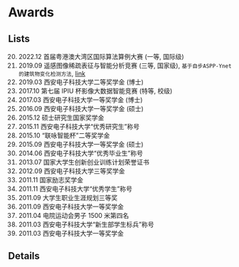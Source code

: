 ﻿# Awards

## Lists

20. 2022.12 首届粤港澳大湾区国际算法算例大赛 (一等, 国际级)
19. 2019.09 遥感图像稀疏表征与智能分析竞赛 (三等, 国家级), ``基于自步ASPP-Ynet的建筑物变化检测方法``, [link](https://article.xuexi.cn/articles/index.html?study_style_id=feeds_default&study_comment_disable=1&art_id=16850686553906204646&source=share&share_to=wx_single)
18. 2019.03 西安电子科技大学二等奖学金 (博士)
17. 2017.10 第七届 IPIU 杯影像大数据智能竞赛 (特等, 校级)
16. 2017.03 西安电子科技大学一等奖学金 (博士)
15. 2016.09 西安电子科技大学一等奖学金 (硕士)
14. 2015.12 硕士研究生国家奖学金
13. 2015.11 西安电子科技大学“优秀研究生”称号
12. 2015.10 “联咏智能杯”二等奖学金
11. 2015.09 西安电子科技大学一等奖学金 (硕士)
10. 2014.06 西安电子科技大学“优秀毕业生”称号
9. 2013.07 国家大学生创新创业训练计划荣誉证书
8. 2012.09 西安电子科技大学三等奖学金
7. 2011.11 国家励志奖学金
6. 2011.11 西安电子科技大学“优秀学生”称号
5. 2011.09 大学生职业生涯规划三等奖
4. 2011.09 西安电子科技大学一等奖学金
3. 2011.04 电院运动会男子 1500 米第四名
2. 2011.03 西安电子科技大学“新生部学生标兵”称号
1. 2011.03 西安电子科技大学一等奖学金

## Details

